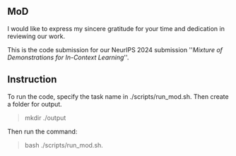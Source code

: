 
## MoD

<!-- Thanking the Reviewer -->
I would like to express my sincere gratitude for your time and dedication in reviewing our work.

This is the code submission for our NeurIPS 2024 submission ''_Mixture of Demonstrations for In-Context Learning_''.

## Instruction
To run the code, specify the task name in ./scripts/run_mod.sh. Then create a folder for output.

> mkdir ./output

Then run the command:

> bash ./scripts/run_mod.sh.


